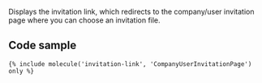 Displays the invitation link, which redirects to the company/user invitation page where you can choose an invitation file.

## Code sample

```
{% include molecule('invitation-link', 'CompanyUserInvitationPage') only %}
```
